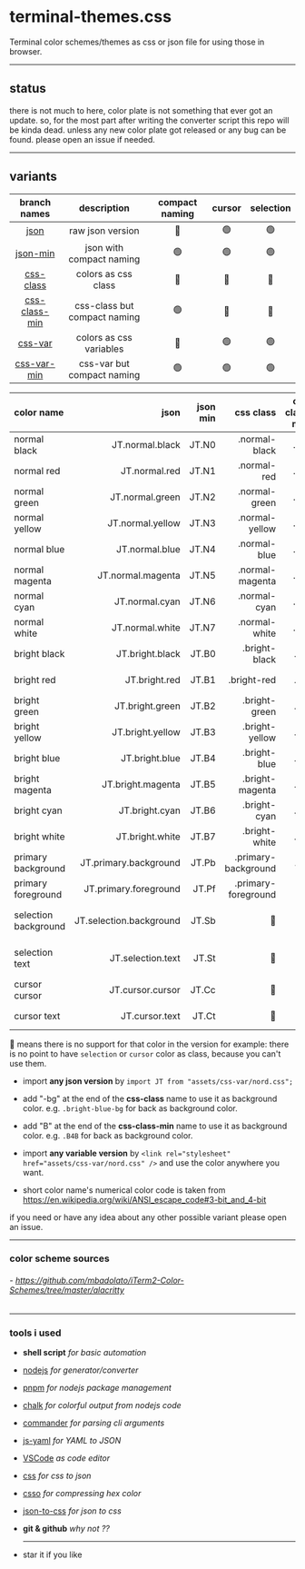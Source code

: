 # terminal-themes.css

Terminal color schemes/themes as css or json file for using those in browser.

---

## status

there is not much to here,
color plate is not something that ever got an update.
so, for the most part after writing the converter script this repo will be kinda dead.
unless any new color plate got released or any bug can be found.
please open an issue if needed.

---

## variants

|                                   branch names                                    |         description          | compact naming | cursor | selection |
| :-------------------------------------------------------------------------------: | :--------------------------: | :------------: | :----: | :-------: |
|          [json](https://github.com/z00rat/terminal-themes.css/tree/json)          |       raw json version       |       🔴       |   🟢   |    🟢     |
|      [json-min](https://github.com/z00rat/terminal-themes.css/tree/json-min)      |   json with compact naming   |       🟢       |   🟢   |    🟢     |
|     [css-class](https://github.com/z00rat/terminal-themes.css/tree/css-class)     |     colors as css class      |       🔴       |   🔴   |    🔴     |
| [css-class-min](https://github.com/z00rat/terminal-themes.css/tree/css-class-min) | css-class but compact naming |       🟢       |   🔴   |    🔴     |
|       [css-var](https://github.com/z00rat/terminal-themes.css/tree/css-var)       |   colors as css variables    |       🔴       |   🟢   |    🟢     |
|   [css-var-min](https://github.com/z00rat/terminal-themes.css/tree/css-var-min)   |  css-var but compact naming  |       🟢       |   🟢   |    🟢     |

| color name           |                    json | json min |           css class | css class min |                css var | css var min |
| :------------------- | ----------------------: | -------: | ------------------: | ------------: | ---------------------: | ----------: |
| normal black         |         JT.normal.black |    JT.N0 |       .normal-black |           .N0 |         --normal-black |        --N0 |
| normal red           |           JT.normal.red |    JT.N1 |         .normal-red |           .N1 |           --normal-red |        --N1 |
| normal green         |         JT.normal.green |    JT.N2 |       .normal-green |           .N2 |         --normal-green |        --N2 |
| normal yellow        |        JT.normal.yellow |    JT.N3 |      .normal-yellow |           .N3 |        --normal-yellow |        --N3 |
| normal blue          |          JT.normal.blue |    JT.N4 |        .normal-blue |           .N4 |          --normal-blue |        --N4 |
| normal magenta       |       JT.normal.magenta |    JT.N5 |     .normal-magenta |           .N5 |       --normal-magenta |        --N5 |
| normal cyan          |          JT.normal.cyan |    JT.N6 |        .normal-cyan |           .N6 |          --normal-cyan |        --N6 |
| normal white         |         JT.normal.white |    JT.N7 |       .normal-white |           .N7 |         --normal-white |        --N7 |
| bright black         |         JT.bright.black |    JT.B0 |       .bright-black |           .B0 |         --bright-black |        --B0 |
| bright red           |           JT.bright.red |    JT.B1 |         .bright-red |           .B1 |           --bright-red |        --B1 |
| bright green         |         JT.bright.green |    JT.B2 |       .bright-green |           .B2 |         --bright-green |        --B2 |
| bright yellow        |        JT.bright.yellow |    JT.B3 |      .bright-yellow |           .B3 |        --bright-yellow |        --B3 |
| bright blue          |          JT.bright.blue |    JT.B4 |        .bright-blue |           .B4 |          --bright-blue |        --B4 |
| bright magenta       |       JT.bright.magenta |    JT.B5 |     .bright-magenta |           .B5 |       --bright-magenta |        --B5 |
| bright cyan          |          JT.bright.cyan |    JT.B6 |        .bright-cyan |           .B6 |          --bright-cyan |        --B6 |
| bright white         |         JT.bright.white |    JT.B7 |       .bright-white |           .B7 |         --bright-white |        --B7 |
| primary background   |   JT.primary.background |    JT.Pb | .primary-background |           .Pb |   --primary-background |        --Pb |
| primary foreground   |   JT.primary.foreground |    JT.Pf | .primary-foreground |           .Pf |   --primary-foreground |        --Pf |
| selection background | JT.selection.background |    JT.Sb |                  🚫 |            🚫 | --selection-background |        --Sb |
| selection text       |       JT.selection.text |    JT.St |                  🚫 |            🚫 |       --selection-text |        --St |
| cursor cursor        |        JT.cursor.cursor |    JT.Cc |                  🚫 |            🚫 |        --cursor-cursor |        --Cc |
| cursor text          |          JT.cursor.text |    JT.Ct |                  🚫 |            🚫 |          --cursor-text |        --Ct |

🚫 means there is no support for that color in the version
for example: there is no point to have `selection` or `cursor` color as class, because you can't use them.

- import **any json version** by `import JT from "assets/css-var/nord.css";`
- add "-bg" at the end of the **css-class** name to use it as background color. e.g. `.bright-blue-bg` for back as background color.
- add "B" at the end of the **css-class-min** name to use it as background color. e.g. `.B4B` for back as background color.
- import **any variable version** by `<link rel="stylesheet" href="assets/css-var/nord.css" />` and use the color anywhere you want.

- short color name's numerical color code is taken from https://en.wikipedia.org/wiki/ANSI_escape_code#3-bit_and_4-bit

if you need or have any idea about any other possible variant please open an issue.

---

### color scheme sources

###### - https://github.com/mbadolato/iTerm2-Color-Schemes/tree/master/alacritty

---

### tools i used

- **shell script** _for basic automation_
- [nodejs](https://nodejs.org) _for generator/converter_
- [pnpm](https://pnpm.io) _for nodejs package management_
- [chalk](https://www.npmjs.com/package/chalk) _for colorful output from nodejs code_
- [commander](https://www.npmjs.com/package/commander) _for parsing cli arguments_
- [js-yaml](https://www.npmjs.com/package/js-yaml) _for YAML to JSON_
- [VSCode](https://code.visualstudio.com/) _as code editor_
- [css](https://www.npmjs.com/package/css) _for css to json_
- [csso](https://www.npmjs.com/package/csso) _for compressing hex color_
- [json-to-css](https://www.npmjs.com/package/json-to-css) _for json to css_
- **git & github** _why not ??_
- ***

  star it if you like
